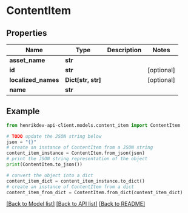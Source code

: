 # ContentItem


## Properties

Name | Type | Description | Notes
------------ | ------------- | ------------- | -------------
**asset_name** | **str** |  | 
**id** | **str** |  | [optional] 
**localized_names** | **Dict[str, str]** |  | [optional] 
**name** | **str** |  | 

## Example

```python
from henrikdev-api-client.models.content_item import ContentItem

# TODO update the JSON string below
json = "{}"
# create an instance of ContentItem from a JSON string
content_item_instance = ContentItem.from_json(json)
# print the JSON string representation of the object
print(ContentItem.to_json())

# convert the object into a dict
content_item_dict = content_item_instance.to_dict()
# create an instance of ContentItem from a dict
content_item_from_dict = ContentItem.from_dict(content_item_dict)
```
[[Back to Model list]](../README.md#documentation-for-models) [[Back to API list]](../README.md#documentation-for-api-endpoints) [[Back to README]](../README.md)


